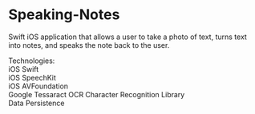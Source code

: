 # Speaking-Notes

Swift iOS application that allows a user to take a photo of text, turns text into notes, and speaks the note back to the user.

Technologies:<br>
iOS Swift<br>
iOS SpeechKit<br>
iOS AVFoundation<br>
Google Tessaract OCR Character Recognition Library<br>
Data Persistence

